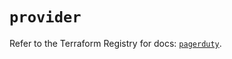 # `provider`

Refer to the Terraform Registry for docs: [`pagerduty`](https://registry.terraform.io/providers/pagerduty/pagerduty/3.28.0/docs).
